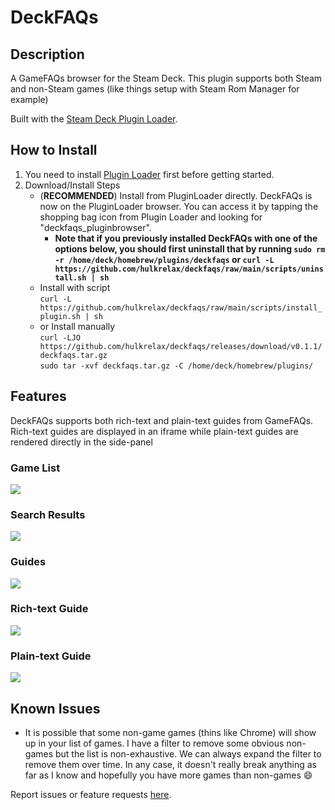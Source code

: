 # DeckFAQs

## Description

A GameFAQs browser for the Steam Deck. This plugin supports both Steam and non-Steam games (like things setup with Steam Rom Manager for example)

Built with the [Steam Deck Plugin Loader](https://github.com/SteamDeckHomebrew/PluginLoader).

## How to Install

1. You need to install [Plugin Loader](https://github.com/SteamDeckHomebrew/PluginLoader#installation) first before getting started.
2. Download/Install Steps
    - (**RECOMMENDED**) Install from PluginLoader directly. DeckFAQs is now on the PluginLoader browser. You can access it by tapping the shopping bag icon from Plugin Loader and looking for "deckfaqs_pluginbrowser".
        - **Note that if you previously installed DeckFAQs with one of the options below, you should first uninstall that by running `sudo rm -r /home/deck/homebrew/plugins/deckfaqs` or `curl -L https://github.com/hulkrelax/deckfaqs/raw/main/scripts/uninstall.sh | sh`**
    - Install with script<br>
      `curl -L https://github.com/hulkrelax/deckfaqs/raw/main/scripts/install_plugin.sh | sh`
    - or Install manually<br>
      `curl -LJO https://github.com/hulkrelax/deckfaqs/releases/download/v0.1.1/deckfaqs.tar.gz`<br>
      `sudo tar -xvf deckfaqs.tar.gz -C /home/deck/homebrew/plugins/`

## Features

DeckFAQs supports both rich-text and plain-text guides from GameFAQs. Rich-text guides are displayed in an iframe while plain-text guides are rendered directly in the side-panel

### Game List

![](images/001_games.png)

### Search Results

![](images/002_results.png)

### Guides

![](images/003_guides.png)

### Rich-text Guide

![](images/004_guide.png)

### Plain-text Guide

![](images/005_plain.png)

## Known Issues

-   It is possible that some non-game games (thins like Chrome) will show up in your list of games. I have a filter to remove some obvious non-games but the list is non-exhaustive. We can always expand the filter to remove them over time. In any case, it doesn't really break anything as far as I know and hopefully you have more games than non-games :smile:

Report issues or feature requests [here](https://github.com/hulkrelax/deckfaqs/issues).
